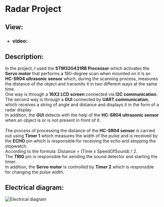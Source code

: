 # Radar Project

## View:
- ### video:


## Description:
In the project, I used the **STM32G431RB Processor** which activates the **Servo motor** that performs a 180-degree scan when mounted on it is an **HC-SR04 ultrasonic sensor** which, during the scanning process, measures the distance of the object and transmits it in two different ways at the same time.<br>
One way is through a **16X2 LCD screen** connected via **I2C communication**.<br>
The second way is through a **GUI** connected by **UART communication**, which receives a string of angle and distance and displays it in the form of a radar display <br>
In addition, the **GUI** detects with the help of the **HC-SR04 ultrasonic sensor** when an object is or is not present in front of it.<br>
<br>
The process of processing the distance of the **HC-SR04 sensor** is carried out using **Timer 1** which measures the width of the pulse and is received by the **ECHO** pin which is responsible for receiving the echo and stopping the stopwatch.<br>
According to the formula: Distance = (Time x SpeedOfSound) / 2. <br>
The **TRIG** pin is responsible for sending the sound detector and starting the timer.<br>
In addition, the **Servo motor** is controlled by **Timer 2** which is responsible for changing the pulse width.<br>

## Electrical diagram:
![Electrical diagram](https://user-images.githubusercontent.com/96941609/226195805-9b67b911-201d-4230-a40e-2630c4e9acbe.png)

